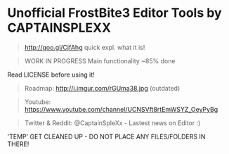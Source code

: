 # Unofficial FrostBite3 Editor Tools by CAPTAINSPLEXX
>http://goo.gl/CjfAhg quick expl. what it is!

>WORK IN PROGRESS
>Main functionality ~85% done

Read LICENSE before using it!

>Roadmap: http://i.imgur.com/rGUma38.jpg (outdated)

>Youtube: https://www.youtube.com/channel/UCNSVft8rtEmWSYZ_OeyPyBg

>Twitter & Reddit: @CaptainSpleXx - Lastest news on Editor :)

'TEMP' GET CLEANED UP - DO NOT PLACE ANY FILES/FOLDERS IN THERE!
